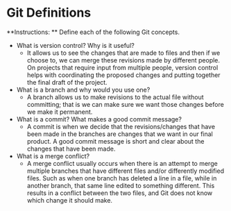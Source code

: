 # Git Definitions

**Instructions: ** Define each of the following Git concepts.

* What is version control?  Why is it useful?
    - It allows us to see the changes that are made to files and then if we choose to, we can merge these revisions made by different people. On projects that require input from multiple people, version control helps with coordinating the proposed changes and putting together the final draft of the project.
* What is a branch and why would you use one?
    - A branch allows us to make revisions to the actual file without committing; that is we can make sure we want those changes before we make it permanent.
* What is a commit? What makes a good commit message?
    - A commit is when we decide that the revisions/changes that have been made in the branches are changes that we want in our final product. A good commit message is short and clear about the changes that have been made.
* What is a merge conflict?
    - A merge conflict usually occurs when there is an attempt to merge multiple branches that have different files and/or differently modified files. Such as when one branch has deleted a line in a file, while in another branch, that same line edited to something different. This results in a conflict between the two files, and Git does not know which change it should make.